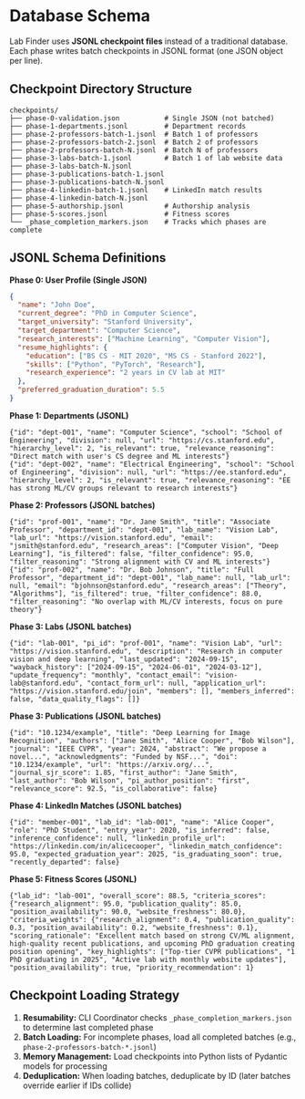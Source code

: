 # Database Schema

Lab Finder uses **JSONL checkpoint files** instead of a traditional database. Each phase writes batch checkpoints in JSONL format (one JSON object per line).

## Checkpoint Directory Structure

```
checkpoints/
├── phase-0-validation.json           # Single JSON (not batched)
├── phase-1-departments.jsonl         # Department records
├── phase-2-professors-batch-1.jsonl  # Batch 1 of professors
├── phase-2-professors-batch-2.jsonl  # Batch 2 of professors
├── phase-2-professors-batch-N.jsonl  # Batch N of professors
├── phase-3-labs-batch-1.jsonl        # Batch 1 of lab website data
├── phase-3-labs-batch-N.jsonl
├── phase-3-publications-batch-1.jsonl
├── phase-3-publications-batch-N.jsonl
├── phase-4-linkedin-batch-1.jsonl    # LinkedIn match results
├── phase-4-linkedin-batch-N.jsonl
├── phase-5-authorship.jsonl          # Authorship analysis
├── phase-5-scores.jsonl              # Fitness scores
└── _phase_completion_markers.json    # Tracks which phases are complete
```

## JSONL Schema Definitions

**Phase 0: User Profile (Single JSON)**
```json
{
  "name": "John Doe",
  "current_degree": "PhD in Computer Science",
  "target_university": "Stanford University",
  "target_department": "Computer Science",
  "research_interests": ["Machine Learning", "Computer Vision"],
  "resume_highlights": {
    "education": ["BS CS - MIT 2020", "MS CS - Stanford 2022"],
    "skills": ["Python", "PyTorch", "Research"],
    "research_experience": "2 years in CV lab at MIT"
  },
  "preferred_graduation_duration": 5.5
}
```

**Phase 1: Departments (JSONL)**
```jsonl
{"id": "dept-001", "name": "Computer Science", "school": "School of Engineering", "division": null, "url": "https://cs.stanford.edu", "hierarchy_level": 2, "is_relevant": true, "relevance_reasoning": "Direct match with user's CS degree and ML interests"}
{"id": "dept-002", "name": "Electrical Engineering", "school": "School of Engineering", "division": null, "url": "https://ee.stanford.edu", "hierarchy_level": 2, "is_relevant": true, "relevance_reasoning": "EE has strong ML/CV groups relevant to research interests"}
```

**Phase 2: Professors (JSONL batches)**
```jsonl
{"id": "prof-001", "name": "Dr. Jane Smith", "title": "Associate Professor", "department_id": "dept-001", "lab_name": "Vision Lab", "lab_url": "https://vision.stanford.edu", "email": "jsmith@stanford.edu", "research_areas": ["Computer Vision", "Deep Learning"], "is_filtered": false, "filter_confidence": 95.0, "filter_reasoning": "Strong alignment with CV and ML interests"}
{"id": "prof-002", "name": "Dr. Bob Johnson", "title": "Full Professor", "department_id": "dept-001", "lab_name": null, "lab_url": null, "email": "bjohnson@stanford.edu", "research_areas": ["Theory", "Algorithms"], "is_filtered": true, "filter_confidence": 88.0, "filter_reasoning": "No overlap with ML/CV interests, focus on pure theory"}
```

**Phase 3: Labs (JSONL batches)**
```jsonl
{"id": "lab-001", "pi_id": "prof-001", "name": "Vision Lab", "url": "https://vision.stanford.edu", "description": "Research in computer vision and deep learning", "last_updated": "2024-09-15", "wayback_history": ["2024-09-15", "2024-06-01", "2024-03-12"], "update_frequency": "monthly", "contact_email": "vision-lab@stanford.edu", "contact_form_url": null, "application_url": "https://vision.stanford.edu/join", "members": [], "members_inferred": false, "data_quality_flags": []}
```

**Phase 3: Publications (JSONL batches)**
```jsonl
{"id": "10.1234/example", "title": "Deep Learning for Image Recognition", "authors": ["Jane Smith", "Alice Cooper", "Bob Wilson"], "journal": "IEEE CVPR", "year": 2024, "abstract": "We propose a novel...", "acknowledgments": "Funded by NSF...", "doi": "10.1234/example", "url": "https://arxiv.org/...", "journal_sjr_score": 1.85, "first_author": "Jane Smith", "last_author": "Bob Wilson", "pi_author_position": "first", "relevance_score": 92.5, "is_collaborative": false}
```

**Phase 4: LinkedIn Matches (JSONL batches)**
```jsonl
{"id": "member-001", "lab_id": "lab-001", "name": "Alice Cooper", "role": "PhD Student", "entry_year": 2020, "is_inferred": false, "inference_confidence": null, "linkedin_profile_url": "https://linkedin.com/in/alicecooper", "linkedin_match_confidence": 95.0, "expected_graduation_year": 2025, "is_graduating_soon": true, "recently_departed": false}
```

**Phase 5: Fitness Scores (JSONL)**
```jsonl
{"lab_id": "lab-001", "overall_score": 88.5, "criteria_scores": {"research_alignment": 95.0, "publication_quality": 85.0, "position_availability": 90.0, "website_freshness": 80.0}, "criteria_weights": {"research_alignment": 0.4, "publication_quality": 0.3, "position_availability": 0.2, "website_freshness": 0.1}, "scoring_rationale": "Excellent match based on strong CV/ML alignment, high-quality recent publications, and upcoming PhD graduation creating position opening", "key_highlights": ["Top-tier CVPR publications", "1 PhD graduating in 2025", "Active lab with monthly website updates"], "position_availability": true, "priority_recommendation": 1}
```

## Checkpoint Loading Strategy

1. **Resumability:** CLI Coordinator checks `_phase_completion_markers.json` to determine last completed phase
2. **Batch Loading:** For incomplete phases, load all completed batches (e.g., `phase-2-professors-batch-*.jsonl`)
3. **Memory Management:** Load checkpoints into Python lists of Pydantic models for processing
4. **Deduplication:** When loading batches, deduplicate by ID (later batches override earlier if IDs collide)

